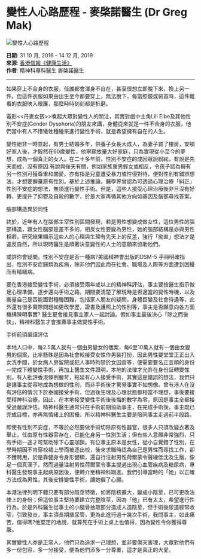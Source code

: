 # 變性人心路歷程 - 麥棨諾醫生 (Dr Greg Mak)

![變性人心路歷程](https://www.drgregmak.org/wp-content/uploads/2019/10/變性人心路歷程.jpg)

**日期**: 31 10 月, 2016 - 14 12 月, 2019  
**來源**: [香港信報《健康生活》](https://www1.hkej.com/dailynews/culture/article/1264593/%E8%AE%8A%E6%80%A7%E4%BA%BA%E5%BF%83%E8%B7%AF%E6%AD%B7%E7%A8%8B)  
**作者**: 精神科專科醫生 麥棨諾醫生  

---

如果穿上不合身的衣服，任誰都會渾身不自在，甚至很想立即脫下來，換上另一件。但這件衣服如果由出生至今都要穿上，無法脫下，每當照鏡或俯首時，這件難看的衣服映入眼簾，那麼時時刻刻都是折磨。

電影<<丹麥女孩>>喚起大眾對變性人的關注，其實對戲中主角Lili Elbe及其他性別不安症(Gender Dysphoria)的朋友來講，身體從來就是一件不合身的衣服，他們當中有人不惜犧牲種種來進行變性手術，就是希望擁有自在的人生。

變性絕非一時意起，有男士結婚多年，供養子女長大成人，為妻子買了樓房，安頓好家人後，才毅然在60歲變性，他寧願放棄大好家庭，只為實現從小至今的夢想，成為一個真正的女人。在二十多年前，性別不安症的成因眾說紛紜，有說是先天而成，沒有原因:有說與後天有關，例如家族重男輕女或相反，令孩子認為擁有另一性別可獲尊重和關愛。亦有指是兒童遭受暴力或性侵對待，便對性別有錯誤想法，才想要摒棄原有性別。基於上述推論，醫學界曾認為可透過心理治療「糾正」性別不安症的想法，無須進行變性手術。但是，這些人接受心理治療後非旦沒有好轉，更提升了抑鬱及自殺的數字，於是大家再循其他方向如基因及腦部尋找答案。

腦部構造異於同性

終於，近年有人在腦部主宰性別區間發現，若是男性想變成做女性，這位男性的腦部構造，跟女性腦部是差不多的，相反女性要變為男性，她的腦部結構是亦與男性相若。研究結果顯示這些人的心理與生理有先天上的反差，強行「拗直」想法才是違反自然，所以現時醫生是順著決意變性的人士的意願來協助他們。

或許你會疑問，性別不安症是否一種病?美國精神會出版的DSM-5 手冊明確指出，性別不安症歸類為疾病，除非他們因此而在社會、職場及人際等方面遭到困擾而有精緒病。

要在香港接受變性手術，必須接受兩年或以上的精神科評估，事主要按醫生指示做足心理準備，逐步邁向手術之路，期間要清楚了解現時是否適當的變性時機，以及衡量自己是否能面對種種困難，包括家人朋友的疑問，身體巨變及社會待遇等，此外還有很多實際問題如更改學歷，證書及護照上的性別等，事主是否願意向各方面機構陳明事實? 醫生更會接見事主家人一起討論。假如事主最後決心「除之而後快」，精神科醫生才會推薦事主做變性手術。

手術前須嚴謹評估

本地人口中，每2.5萬人就有一個由男變女的個案，每6至10萬人就有一個由女變男的個案，比率懸殊是因為社會較接受女性作男裝打扮，因此男性要堂堂正正出入女洗手間，於女病人房留院或犯人事時拘禁於女囚倉等，便需要要名正言順的身份—完成下體變性手術，再加上醫生文件證明，本地的法律才允許在身份証轉變性別。有人批評香港條例嚴苛，拖延有心人接受手術，其實這是錯誤的想法，我們只是讓事主從容地成為想做的性別，而非手術後才驚覺事實不如想像。曾有港人在沒有評估的情況下於泰國接受手術，但過後生理及心理狀態都相當不理想，事後要接受精神科治療。因此，在本地接受變性手術後後悔的數字為零，原因是事主全都接受過嚴謹評估。精神科醫生通常只在手術前期協助事主，在完成手術後，事主既已完成目標，亦再無情緒上的困擾。所以精神科醫生主要是陪同事主走過前半段路。

即使有性別不安症，不等於必然要做手術切除原有性器官，很多人只須改變衣著及舉止，任由原有性器官存在，已能化身另一性別生活；但有些人意願非常強烈，只有手術一途才可幫助除下心靈珈鎖。有位事主原本是女性，從小自覺錯了性別，在學時期因不肯穿校裙上學而被逐出校，後來求職時認為自己是男性而尋找工作，卻不獲聘用，於是靠健身令身形健碩，還自行注射男性荷爾蒙令聲線低沈及生鬚，像足一個真漢子。然而過量注射男性荷爾蒙令事主提過出現心血管疾病及糖尿病，專科醫生發現事主起病原因後，便轉介至精神科跟進。我們引導當時的「她」以正確方法成為男性，其後安排變性手術，讓她償了心願。

本港法律列明下體只要有部分陰莖特徵，如將陰核擴大，變成小陰莖，已可更改法律上的身份；但這位事主堅持要建立完整陰莖，因為「他」已有太太，希望進行性行為。於是外科醫生從事主的小腿骨抽取部分造成人造陰莖，但手術後尿道經常收窄，引致發炎，事主須長期插尿管，更為此進行過十幾次手術。我問事主，如此痛苦，值得嗎?他堅定的地說，就算死在手術上桌上也值得，因為變性令你獲得尊嚴。

其實變性人亦是正常人，他們只為追求一己理想，並非要傷天害理，大眾對他們有多一份包容，多一分接受，便為他們添多一分尊重，這才是真正的大愛。